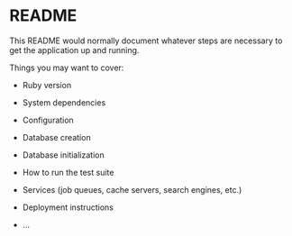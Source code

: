 # README

This README would normally document whatever steps are necessary to get the
application up and running.

Things you may want to cover:

* Ruby version

* System dependencies

* Configuration

* Database creation

* Database initialization

* How to run the test suite

* Services (job queues, cache servers, search engines, etc.)

* Deployment instructions

* ...

<!-- Problems to tackle-->
<!-- A book must have a title and release date. If the release date is within 2 months it
must have a base price. -->
